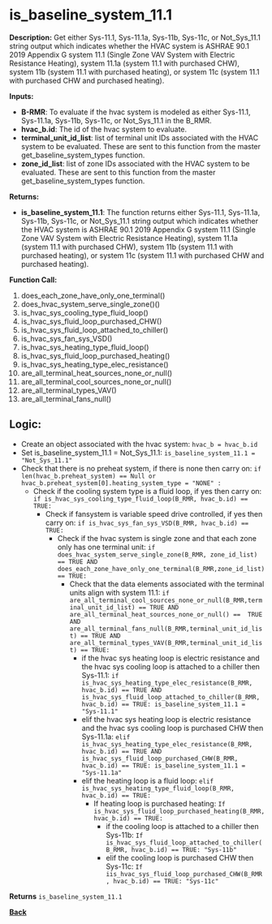 # is_baseline_system_11.1  

**Description:** Get either Sys-11.1, Sys-11.1a, Sys-11b, Sys-11c, or Not_Sys_11.1 string output which indicates whether the HVAC system is ASHRAE 90.1 2019 Appendix G system 11.1 (Single Zone VAV System with Electric Resistance Heating), system 11.1a (system 11.1 with purchased CHW), system 11b (system 11.1 with purchased heating), or system 11c (system 11.1 with purchased CHW and purchased heating).  

**Inputs:**  
- **B-RMR**: To evaluate if the hvac system is modeled as either Sys-11.1, Sys-11.1a, Sys-11b, Sys-11c, or Not_Sys_11.1 in the B_RMR.   
- **hvac_b.id**: The id of the hvac system to evaluate.  
- **terminal_unit_id_list**: list of terminal unit IDs associated with the HVAC system to be evaluated. These are sent to this function from the master get_baseline_system_types function.
- **zone_id_list**: list of zone IDs associated with the HVAC system to be evaluated. These are sent to this function from the master get_baseline_system_types function.

**Returns:**  
- **is_baseline_system_11.1**: The function returns either Sys-11.1, Sys-11.1a, Sys-11b, Sys-11c, or Not_Sys_11.1 string output which indicates whether the HVAC system is ASHRAE 90.1 2019 Appendix G system 11.1 (Single Zone VAV System with Electric Resistance Heating), system 11.1a (system 11.1 with purchased CHW), system 11b (system 11.1 with purchased heating), or system 11c (system 11.1 with purchased CHW and purchased heating).     
 
**Function Call:** 
1. does_each_zone_have_only_one_terminal()    
2. does_hvac_system_serve_single_zone()()  
3. is_hvac_sys_cooling_type_fluid_loop()  
4. is_hvac_sys_fluid_loop_purchased_CHW()
5. is_hvac_sys_fluid_loop_attached_to_chiller()
6. is_hvac_sys_fan_sys_VSD()  
7. is_hvac_sys_heating_type_fluid_loop()
8. is_hvac_sys_fluid_loop_purchased_heating()  
9. is_hvac_sys_heating_type_elec_resistance()
10. are_all_terminal_heat_sources_none_or_null()  
11. are_all_terminal_cool_sources_none_or_null() 
12. are_all_terminal_types_VAV()  
13. are_all_terminal_fans_null() 


## Logic:    
- Create an object associated with the hvac system: `hvac_b = hvac_b.id`  
- Set is_baseline_system_11.1 = Not_Sys_11.1: `is_baseline_system_11.1 = "Not_Sys_11.1"`    
- Check that there is no preheat system, if there is none then carry on: `if len(hvac_b.preheat_system) == Null or hvac_b.preheat_system[0].heating_system_type = "NONE" :`   
    - Check if the cooling system type is a fluid loop, if yes then carry on: `if is_hvac_sys_cooling_type_fluid_loop(B_RMR, hvac_b.id) == TRUE:`  
        - Check if fansystem is variable speed drive controlled, if yes then carry on: `if is_hvac_sys_fan_sys_VSD(B_RMR, hvac_b.id) == TRUE:`  
            - Check if the hvac system is single zone and that each zone only has one terminal unit: `if does_hvac_system_serve_single_zone(B_RMR, zone_id_list) == TRUE AND does_each_zone_have_only_one_terminal(B_RMR,zone_id_list) == TRUE:`     
                - Check that the data elements associated with the terminal units align with system 11.1: `if are_all_terminal_cool_sources_none_or_null(B_RMR,terminal_unit_id_list) == TRUE AND are_all_terminal_heat_sources_none_or_null() ==  TRUE AND are_all_terminal_fans_null(B_RMR,terminal_unit_id_list) == TRUE AND are_all_terminal_types_VAV(B_RMR,terminal_unit_id_list) == TRUE:`        
                    - if the hvac sys heating loop is electric resistance and the hvac sys cooling loop is attached to a chiller then Sys-11.1: `if is_hvac_sys_heating_type_elec_resistance(B_RMR, hvac_b.id) == TRUE AND is_hvac_sys_fluid_loop_attached_to_chiller(B_RMR, hvac_b.id) == TRUE: is_baseline_system_11.1 = "Sys-11.1"`
                    - elif the hvac sys heating loop is electric resistance and the hvac sys cooling loop is purchased CHW then Sys-11.1a: `elif is_hvac_sys_heating_type_elec_resistance(B_RMR, hvac_b.id) == TRUE AND  is_hvac_sys_fluid_loop_purchased_CHW(B_RMR, hvac_b.id) == TRUE: is_baseline_system_11.1 = "Sys-11.1a"` 
                    - elif the heating loop is a fluid loop: `elif is_hvac_sys_heating_type_fluid_loop(B_RMR, hvac_b.id) == TRUE:`  
                        - If heating loop is purchased heating: `If is_hvac_sys_fluid_loop_purchased_heating(B_RMR, hvac_b.id) == TRUE:`  
                            - if the cooling loop is attached to a chiller then Sys-11b: `If is_hvac_sys_fluid_loop_attached_to_chiller(B_RMR, hvac_b.id) == TRUE: "Sys-11b"`
                            - elif the cooling loop is purchased CHW then Sys-11c: `If iis_hvac_sys_fluid_loop_purchased_CHW(B_RMR, hvac_b.id) == TRUE: "Sys-11c"` 
                                            

**Returns** `is_baseline_system_11.1`  



**[Back](../_toc.md)**